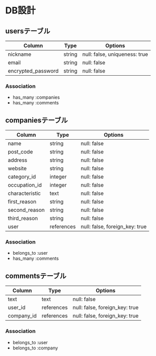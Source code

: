 # DB設計

## usersテーブル

| Column             | Type   | Options                       |
| -------------------| ------ | ----------------------------- |
| nickname           | string | null: false, uniqueness: true |
| email              | string | null: false                   |
| encrypted_password | string | null: false                   |

### Association

- has_many :companies
- has_many :comments

## companiesテーブル

| Column         | Type       | Options                        |
| -------------- | ---------- | ------------------------------ |
| name           | string     | null: false                    |
| post_code      | string     | null: false                    |
| address        | string     | null: false                    |
| website        | string     | null: false                    |
| category_id    | integer    | null: false                    |
| occupation_id  | integer    | null: false                    |
| characteristic | text       | null: false                    |
| first_reason   | string     | null: false                    |
| second_reason  | string     | null: false                    |
| third_reason   | string     | null: false                    |
| user           | references | null: false, foreign_key: true |

### Association

- belongs_to :user
- has_many :comments

## commentsテーブル

| Column     | Type       | Options                        |
| ---------- | ---------- | ------------------------------ |
| text       | text       | null: false                    |
| user_id    | references | null: false, foreign_key: true |
| company_id | references | null: false, foreign_key: true |

### Association

- belongs_to :user
- belongs_to :company